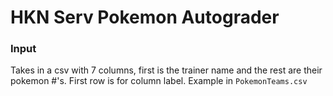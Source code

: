 # HKN Serv Pokemon Autograder

### Input
Takes in a csv with 7 columns, first is the trainer name and the rest are their pokemon #'s. First row is for column label. Example in `PokemonTeams.csv`

